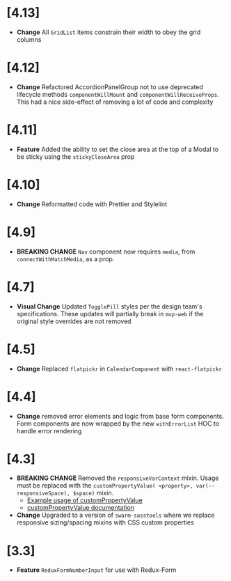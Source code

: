 # [4.13]

- **Change** All `GridList` items constrain their width to obey the grid columns

# [4.12]

- **Change** Refactored AccordionPanelGroup not to use deprecated lifecycle methods `componentWillMount` and `componentWillReceiveProps`. This had a nice side-effect of removing a lot of code and complexity

# [4.11]

- **Feature** Added the ability to set the close area at the top of a Modal to be sticky using the `stickyCloseArea` prop

# [4.10]

- **Change** Reformatted code with Prettier and Stylelint

# [4.9]

- **BREAKING CHANGE** `Nav` component now requires `media`, from `connectWithMatchMedia`, as a prop.

# [4.7]

- **Visual Change** Updated `TogglePill` styles per the design team's specifications.
  These updates will partially break in `mup-web` if the original style
  overrides are not removed

# [4.5]

- **Change** Replaced `flatpickr` in `CalendarComponent` with `react-flatpickr`

# [4.4]

- **Change** removed error elements and logic from base form components.
  Form components are now wrapped by the new `withErrorList` HOC to handle
  error rendering

# [4.3]

- **BREAKING CHANGE** Removed the `responsiveVarContext` mixin. Usage must be replaced 
  with the `customPropertyValue( <property>, var(--responsiveSpace), $space)` mixin.
	- [Example usage of customPropertyValue](https://github.com/meetup/meetup-web-components/blob/master/assets/scss/components/_inlineblockList.scss#L49)
	- [customPropertyValue documentation](https://meetup.github.io/swarm-sasstools/sassdoc/index.html#mixin-customPropertyValue)
- **Change** Upgraded to a version of `swarm-sasstools` where we replace
  responsive sizing/spacing mixins with CSS custom properties

# [3.3]

- **Feature** `ReduxFormNumberInput` for use with Redux-Form
